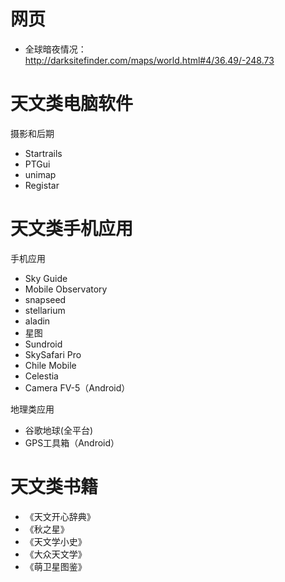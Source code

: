 # 网页

- 全球暗夜情况：http://darksitefinder.com/maps/world.html#4/36.49/-248.73

# 天文类电脑软件

摄影和后期
- Startrails
- PTGui
- unimap
- Registar

# 天文类手机应用

手机应用
- Sky Guide
- Mobile Observatory
- snapseed
- stellarium
- aladin
- 星图
- Sundroid
- SkySafari Pro
- Chile Mobile
- Celestia
- Camera FV-5（Android）

地理类应用
- 谷歌地球(全平台)
- GPS工具箱（Android）

# 天文类书籍

- 《天文开心辞典》
- 《秋之星》
- 《天文学小史》
- 《大众天文学》
- 《萌卫星图鉴》
